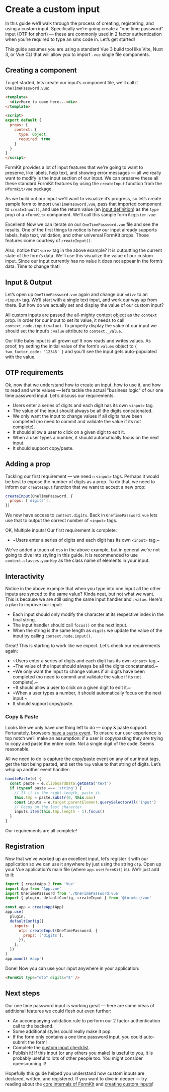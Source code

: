 # Create a custom input

In this guide we’ll walk through the process of creating, registering, and using a custom input. Specifically we’re going create a "one time password" input (OTP for short) — these are commonly used in 2 factor authentication when you’re required to type an sms code in. Let’s get started!

<callout type="tip" label="SFC Build tool">
This guide assumes you are using a standard Vue 3 build tool like Vite, Nuxt 3, or Vue CLI that will allow you to import <code>.vue</code> single file components.
</callout>

## Creating a component

To get started, lets create our input’s component file, we'll call it `OneTimePassword.vue`:

```html
<template>
  <div>More to come here...<div>
</template>

<script>
export default {
  props: {
    context: {
      type: Object,
      required: true
    }
  }
}
</script>
```

FormKit provides a lot of input features that we're going to want to preserve, like labels, help text, and showing error messages — all we really want to modify is the input section of our input. We can preserve these all these standard FormKit features by using the `createInput` function from the `@formkit/vue` package.

As we build out our input we’ll want to visualize it’s progress, so let’s create sample form to import `OneTimePassword.vue`, pass that imported component to `createInput()`, and use the return value (an [input definition](/advanced/custom-inputs#input-definition)) as the `type` prop of a `<FormKit>` component. We’ll call this sample form `Register.vue`:

<example
  name="One time password - register"
  file="/_content/examples/otp-register/otp-register"
  langs="vue">
</example>

Excellent! Now we can iterate on our `OneTimePassword.vue` file and see the results. One of the first things to notice is how our input already supports labels, help text, validation, and other universal FormKit props. Those features come courtesy of `createInput()`.

Also, notice that `<pre>` tag in the above example? It is outputting the current state of the form’s data. We'll use this visualize the value of our custom input. Since our input currently has no value it does not appear in the form’s data. Time to change that!

## Input & Output

Let’s open up `OneTimePassword.vue` again and change our `<div>` to an `<input>` tag. We’ll start with a single text input, and work our way up from there. But how do we actually set and display the value of our custom input?

All custom inputs are passed the all-mighty [context object](/advanced/context) as the `context` prop. In order for our input to set its value, it needs to call `context.node.input(value)`. To properly display the value of our input we should set the input’s `:value` attribute to `context._value`.

<example
  name="One time password - first value"
  file="/_content/examples/otp-first-value/otp-first-value"
  langs="vue">
</example>

Our little baby input is all grown up! It now reads and writes values. As proof, try setting the initial value of the form’s `values` object to `{ two_factor_code: '12345' }` and you'll see the input gets auto-populated with the value.

## OTP requirements

Ok, now that we understand how to create an input, how to use it, and how to read and write values — let’s tackle the actual "business logic" of our one time password input. Let’s discuss our requirements:

- Users enter a series of digits and each digit has its own `<input>` tag.
- The value of the input should always be all the digits concatenated.
- We only want the input to change values if all digits have been completed (no need to commit and validate the value if its not complete).
- It should allow a user to click on a given digit to edit it.
- When a user types a number, it should automatically focus on the next input.
- It should support copy/paste.

## Adding a prop

Tackling our first requirement — we need `n` `<input>` tags. Perhaps it would be best to expose the number of digits as a prop. To do that, we need to inform our `createInput` function that we want to accept a new prop:

```js
createInput(OneTimePassword, {
  props: ['digits'],
})
```

We now have access to `context.digits`. Back in `OneTimePassword.vue` lets use that to output the correct number of `<input>` tags.

<example
  name="One time password - input tags"
  file="/_content/examples/otp-tags/otp-tags"
  langs="vue">
</example>

OK, Multiple inputs! Our first requirement is complete:

- ~Users enter a series of digits and each digit has its own `<input>` tag.~

<callout type="tip" label="Styling">
We’ve added a touch of css in the above example, but in general we’re not going to dive into styling in this guide. It is recommended to use <code>context.classes.yourKey</code> as the class name of elements in your input.
</callout>

## Interactivity

Notice in the above example that when you type into one input all the other inputs are synced to the same value? Kinda neat, but not what we want. This is because we are still using the same input handler and `:value`. Here's a plan to improve our input:

- Each input should only modify the character at its respective index in the final string.
- The input handler should call `focus()` on the next input.
- When the string is the same length as `digits` we update the value of the input by calling `context.node.input()`.

<example
  name="One time password - input handlers"
  file="/_content/examples/otp-handlers/otp-handlers"
  langs="vue">
</example>

Great! This is starting to work like we expect. Let’s check our requirements again:

- ~Users enter a series of digits and each digit has its own `<input>` tag.~
- ~The value of the input should always be all the digits concatenated.~
- ~We only want the input to change values if all digits have been completed (no need to commit and validate the value if its not complete).~
- ~It should allow a user to click on a given digit to edit it.~
- ~When a user types a number, it should automatically focus on the next input.~
- It should support copy/paste.

### Copy & Paste

Looks like we only have one thing left to do — copy & paste support. Fortunately, browsers [have a `paste` event](https://developer.mozilla.org/en-US/docs/Web/API/Element/paste_event). To ensure our user experience is top notch we’ll make an assumption: if a user is copy/pasting they are trying to copy and paste the entire code. Not a single digit of the code. Seems reasonable.

All we need to do is capture the copy/paste event on any of our input tags, get the text being pasted, and set the `tmp` value to that string of digits. Let’s whip up another event handler:

```js
handlePaste(e) {
  const paste = e.clipboardData.getData('text')
  if (typeof paste === 'string') {
    // If it is the right length, paste it.
    this.tmp = paste.substr(0, this.max)
    const inputs = e.target.parentElement.querySelectorAll('input')
    // Focus on the last character
    inputs.item(this.tmp.length - 1).focus()
  }
}
```

<example
  name="One time password - input handlers"
  file="/_content/examples/otp-copy-paste/otp-copy-paste"
  langs="vue">
</example>

Our requirements are all complete!

## Registration

Now that we've worked up an excellent input, let’s register it with our application so we can use it anywhere by just using the string `otp`. Open up your Vue application’s main file (where `app.use(formKit)` is). We’ll just add to it:

```js
import { createApp } from 'Vue'
import App from 'App.vue'
import OneTimePassword from './OneTimePassword.vue'
import { plugin, defaultConfig, createInput } from '@formkit/vue'

const app = createApp(App)
app.use(
  plugin,
  defaultConfig({
    inputs: {
      otp: createInput(OneTimePassword, {
        props: ['digits'],
      }),
    },
  })
)
app.mount('#app')
```

Done! Now you can use your input anywhere in your application:

```html
<FormKit type="otp" digits="4" />
```

## Next steps

Our one time password input is working great — here are some ideas of additional features we could flesh out even further:

- An accompanying validation rule to perform our 2 factor authentication call to the backend.
- Some additional styles could really make it pop.
- If the form only contains a one time password input, you could auto-submit the form!
- Complete the [custom input checklist](/advanced/custom-input#input-checklist).
- Publish it! If this input (or any others you make) is useful to you, it is probably useful to lots of other people too. You might consider opensourcing it!

Hopefully this guide helped you understand how custom inputs are declared, written, and registered. If you want to dive in deeper — try reading about the [core internals of FormKit](/advanced/core) and [creating custom inputs](/advanced/custom-inputs)!

<cta label="Want more? Start by reading about FormKit core." button="Dig deeper" href="/advanced/core"></cta>
